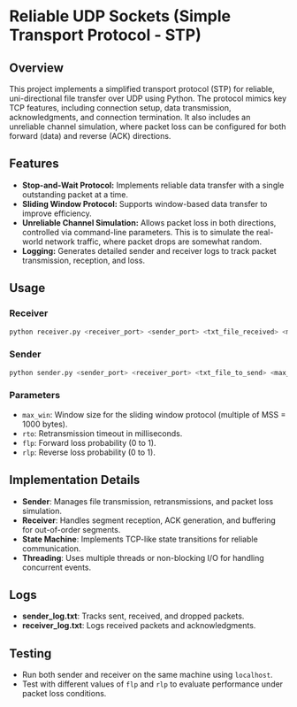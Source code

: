 # Reliable UDP Sockets (Simple Transport Protocol - STP)

## Overview  
This project implements a simplified transport protocol (STP) for reliable, uni-directional file transfer over UDP using Python. The protocol mimics key TCP features, including connection setup, data transmission, acknowledgments, and connection termination. It also includes an unreliable channel simulation, where packet loss can be configured for both forward (data) and reverse (ACK) directions.  

## Features  
- **Stop-and-Wait Protocol:** Implements reliable data transfer with a single outstanding packet at a time.  
- **Sliding Window Protocol:** Supports window-based data transfer to improve efficiency.  
- **Unreliable Channel Simulation:** Allows packet loss in both directions, controlled via command-line parameters. This is to simulate the real-world network traffic, where packet drops are somewhat random.
- **Logging:** Generates detailed sender and receiver logs to track packet transmission, reception, and loss.

## Usage  
### Receiver  
```sh
python receiver.py <receiver_port> <sender_port> <txt_file_received> <max_win>
```  
### Sender  
```sh
python sender.py <sender_port> <receiver_port> <txt_file_to_send> <max_win> <rto> <flp> <rlp>
```  
### Parameters  
- `max_win`: Window size for the sliding window protocol (multiple of MSS = 1000 bytes).  
- `rto`: Retransmission timeout in milliseconds.  
- `flp`: Forward loss probability (0 to 1).  
- `rlp`: Reverse loss probability (0 to 1).  

## Implementation Details  
- **Sender**: Manages file transmission, retransmissions, and packet loss simulation.  
- **Receiver**: Handles segment reception, ACK generation, and buffering for out-of-order segments.  
- **State Machine**: Implements TCP-like state transitions for reliable communication.  
- **Threading**: Uses multiple threads or non-blocking I/O for handling concurrent events.  

## Logs  
- **sender_log.txt**: Tracks sent, received, and dropped packets.  
- **receiver_log.txt**: Logs received packets and acknowledgments.  

## Testing  
- Run both sender and receiver on the same machine using `localhost`.  
- Test with different values of `flp` and `rlp` to evaluate performance under packet loss conditions.  
